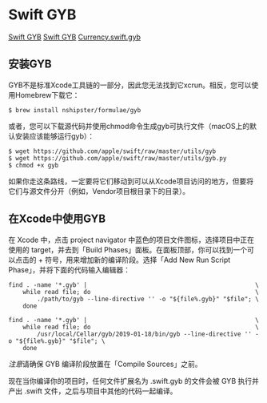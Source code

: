# Swift GYB

[Swift GYB](http://www.cocoachina.com/articles/28967)
[Swift GYB](https://nshipster.cn/swift-gyb/)
[Currency.swift.gyb](https://github.com/Flight-School/Money/blob/master/Sources/Money/Currency.swift.gyb)

## 安装GYB

GYB不是标准Xcode工具链的一部分，因此您无法找到它xcrun。相反，您可以使用Homebrew下载它：
```
$ brew install nshipster/formulae/gyb
```
或者，您可以下载源代码并使用chmod命令生成gyb可执行文件（macOS上的默认安装应该能够运行gyb）：
```
$ wget https://github.com/apple/swift/raw/master/utils/gyb
$ wget https://github.com/apple/swift/raw/master/utils/gyb.py
$ chmod +x gyb
```
如果你走这条路线，一定要将它们移动到可以从Xcode项目访问的地方，但要将它们与源文件分开（例如，Vendor项目根目录下的目录）。

## 在Xcode中使用GYB

在 Xcode 中，点击 project navigator 中蓝色的项目文件图标，选择项目中正在使用的 target，并去到「Build Phases」面板。在面板顶部，你可以找到一个可以点击的 + 符号，用来增加新的编译阶段。选择「Add New Run Script Phase」，并将下面的代码输入编辑器：
```
find . -name '*.gyb' |                                               \
    while read file; do                                              \
        ./path/to/gyb --line-directive '' -o "${file%.gyb}" "$file"; \
    done
```
```
find . -name '*.gyb' |                                               \
    while read file; do                                              \
        /usr/local/Cellar/gyb/2019-01-18/bin/gyb --line-directive '' -o "${file%.gyb}" "$file"; \
    done
```
*注意*请确保 GYB 编译阶段放置在「Compile Sources」之前。

现在当你编译你的项目时，任何文件扩展名为 .swift.gyb 的文件会被 GYB 执行并产出 .swift 文件，之后与项目中其他的代码一起编译。